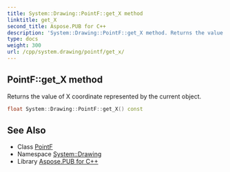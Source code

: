 ```yaml
---
title: System::Drawing::PointF::get_X method
linktitle: get_X
second_title: Aspose.PUB for C++
description: 'System::Drawing::PointF::get_X method. Returns the value of X coordinate represented by the current object in C++.'
type: docs
weight: 300
url: /cpp/system.drawing/pointf/get_x/
---
```

## PointF::get_X method


Returns the value of X coordinate represented by the current object.

```cpp
float System::Drawing::PointF::get_X() const
```

## See Also

* Class [PointF](../)
* Namespace [System::Drawing](../../)
* Library [Aspose.PUB for C++](../../../)
